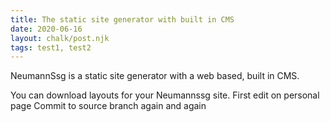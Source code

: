 ```yaml
---
title: The static site generator with built in CMS
date: 2020-06-16
layout: chalk/post.njk
tags: test1, test2
---
```


NeumannSsg is a static site generator with a web based, built in CMS.

<!-- more -->

You can download layouts for your Neumannssg site.
First edit on personal page
Commit to source branch again and again
